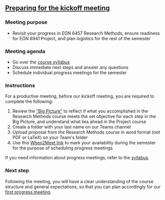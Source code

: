## [Preparing for the kickoff meeting](https://aselshall.github.io/pr/hw/meeting0)

### Meeting purpose
- Revisit your progress in EGN 6457 Research Methods, ensure readiness for EGN 6941 Project, and plan logistics for the rest of the semester

### Meeting agenda
- Go over the [course syllabus](https://aselshall.github.io/pr/#participation)  
- Discuss immediate next steps and answer any questions
- Schedule individual progress meetings for the semester

### Instructions
For a productive meeting, before our kickoff meeting, you are required to complete the following:  
1. Review the ["Big Picture"](https://aselshall.github.io/rm/hw/big-picture) to reflect if what you accomplished in the Research Methods course meets the set objective for each step in the Big Picture, and understand what lies ahead in the Project course
3. Create a folder with your last name on our Teams channel
4. Upload proposal from the Research Methods course in word format (not PDF or LaTeX) on your Team's folder
5. Use this [When2Meet link](https://www.when2meet.com/?27997747-xq2T6) to mark your availability during the semester for the purpose of scheduling progress meetings

If you need information about progress meetings, refer to the [syllabus](https://aselshall.github.io/pr).

### Next step
Following the meeting, you will have a clear understanding of the course structure and general expectations, so that you can plan accordingly for our [first progress meeting](https://aselshall.github.io/pr/hw/meeting1).
